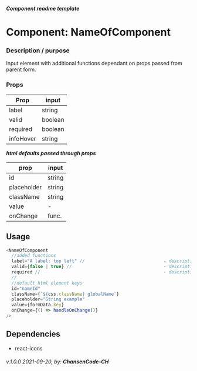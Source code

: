 **_Component readme template_**

# Component: NameOfComponent

### Description / purpose

Input element with additional functions dependant on props passed from parent form.

### Props

| Prop      | input   |
| --------- | ------- |
| label     | string  |
| valid     | boolean |
| required  | boolean |
| infoHover | string  |

**_html defaults passed through props_**

| prop        | input  |
| ----------- | ------ |
| id          | string |
| placeholder | string |
| className   | string |
| value       | -      |
| onChange    | func.  |

## Usage

```javascript
<NameOfComponent
  //added functions
  label="A label: top left" //                              - description of what happens on/if input
  valid={false | true} //                                   - description of what happens on/if input       req* <- if required
  required //                                               - description if present
  //
  //default html element keys
  id="nameId"
  className={`${css.className} globalName`}
  placeholder="String example"
  value={formData.key}
  onChange={() => handleOnChange()}
/>
```

## Dependencies

- react-icons

###### v.1.0.0 2021-09-20, by: **_ChansenCode-CH_**
